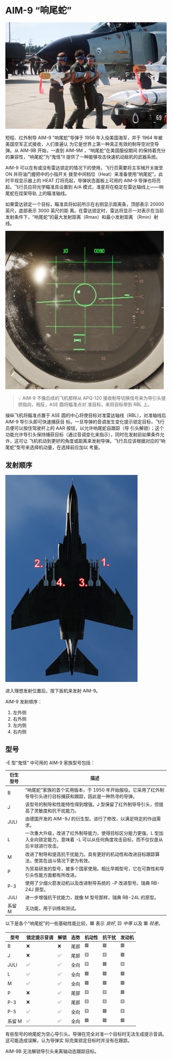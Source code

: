 # AIM-9 “响尾蛇”

![aim9](../../img/aim9.jpg)

短程、红外制导 AIM-9 "响尾蛇"导弹于 1956 年入役美国海军，并于 1964 年被美国空军正式接收，人们普遍认
为它是世界上第一种真正有效的制导空对空导弹。从 AIM-9B 开始，一直到 AIM-9M ，“响尾蛇”在美国服役期间
的保持着充分的兼容性，“响尾蛇”为“鬼怪”II 提供了一种能够攻击快速机动敌机的武器系统。

AIM-9 可以在有或没有雷达锁定的情况下的使用，飞行员需要将主军械开关拨至 ON 并将油门握把中的小指开关
拨至中间档位（Heat）来准备使用“响尾蛇”。此时平视显示器上的 HEAT 灯将亮起，导弹状态面板上可用的
AIM-9 导弹也将亮起。飞行员应将光学瞄准具设置到 A/A 模式，准星将在稳定在雷达轴线上——响尾蛇在挂架导轨
上的瞄准轴线。

如果雷达锁定一个目标，瞄准具将如前所示在右侧显示距离条，顶部表示 20000 英尺，底部表示 3000 英尺的距
离。在雷达锁定时，雷达将显示一对表示在当前发射条件下，“响尾蛇”的最大发射距离（Rmax）和最小发射距离
（Rmin）射线。

![radar_screen_heat_missile_lock](../../img/radar_screen_heat_missile_lock.jpg)

> 💡 AIM-9 不像后续的飞机那样从 APQ-120 接收制导切换信号来为导引头提供指向，相反，ASE 圆将瞄准点对
> 准目标，来将目标带到 RBL 上。

操纵飞机将瞄准点置于 ASE 圆的中心将使目标对准雷达轴线（RBL），对准轴线后 AIM-9 导引头即可快速捕获目
标。一旦导弹的音调发生变化提示锁定目标，飞行员便可以按住驾驶杆上的 AAR 按钮，以允许响尾蛇自跟踪（导
引头解锁）；这个功能允许导引头保持捕获目标（通过音调变化来指示），同时在发射前如果条件允许，这可让
飞机机动到更好的角度或距离来发射导弹。飞行员应该根据对应的“响尾蛇”型号来选择机动量，在选择前应加以
考量。

## 发射顺序

![ext_weapons_launch_sequence_ir](../../img/ext_launch_seq_heat.jpg)

进入理想发射位置后，按下扳机来发射 AIM-9。

AIM-9 发射顺序：

1. 左外侧
2. 右外侧
3. 左内侧
4. 右内侧

## 型号

-E 型“鬼怪” 中可用的 AIM-9 家族型号包括：

| 衍生型号 | 描述                                                                                                                                         |
| -------- | -------------------------------------------------------------------------------------------------------------------------------------------- |
| B        | “响尾蛇”家族的首个实用版本，于 1950 年开始服役。它采用了红外制导导引头进行目标捕获和跟踪，因此是一种热寻的导弹。                             |
| J        | 该型号的制导和性能特性得到增强。J 型保留了红外制导导引头，但提高了灵敏度和抗干扰能力。                                                       |
| JULI     | 由德国开发的 AIM-9J 的衍生型。进行了修改，以满足特定的作战需求。                                                                             |
| L        | 一次重大升级，改进了红外制导能力，使得目标区分能力更强。L 型加入全向锁定能力，意味着 -L 可以从任何角度攻击目标，而不仅仅是从后半球进行攻击。 |
| M        | 改进了制导和提高抗干扰能力。具有更好的机动性和改进目标跟踪算法，使其在战斗情况下更为有效。                                                   |
| P        | 为贸易研发的型号，被多个国家使用。相比早期型号，它在可靠性和导引头性能方面都有所改进。                                                       |
| P-3      | 使用了少烟火箭发动机以及改进制导系统的 -P 改进型号。瑞典 RB-24J 原型。                                                                       |
| JULI     | 进一步增强抗干扰能力，就像 M 型号那样，瑞典 RB-24L 的原型。                                                                                  |
| 系留 M   | 无功能，用于训练和测试。                                                                                                                     |

以下是各个“响尾蛇”的一些基础性能比较，🟩 表示 _良好_, 🟨 _中等_ 以及 🟥 _较差_。

| 型号   | 锁定提示音调 | 解锁 | 态势 | 机动性 | 抗干扰 | 发动机 |
| ------ | ------------ | ---- | ---- | ------ | ------ | ------ |
| B      | ❌           | ❌   | 尾部 | 🟥     | 🟥     | 🟥     |
| J      | ❌           | ✅   | 尾部 | 🟨     | 🟨     | 🟥     |
| JULI   | ✅           | ✅   | 全向 | 🟨     | 🟩     | 🟨     |
| L      | ✅           | ✅   | 全向 | 🟩     | 🟩     | 🟩     |
| M      | ✅           | ✅   | 全向 | 🟩     | 🟩     | 🟩     |
| P      | ❌           | ✅   | 尾部 | 🟨     | 🟨     | 🟥     |
| P-3    | ❌           | ✅   | 尾部 | 🟨     | 🟨     | 🟨     |
| P-5    | ✅           | ✅   | 全向 | 🟨     | 🟩     | 🟨     |
| 系留 M | ✅           | ✅   | 全向 | 🟩     | 🟩     | 🟩     |

有些型号的响尾蛇为空心导引头。导弹在完全对准一个目标时无法生成提示音调。这可能造成误解，认为导弹实
际完美锁定目标时并没有在跟踪。

AIM-9B 无法解锁导引头来离轴动态跟踪目标。
